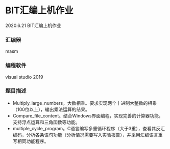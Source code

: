 # BIT汇编上机作业
2020.6.21 BIT汇编上机作业

### 汇编器

masm

### 编程软件

visual studio 2019

### 题目描述

- Multiply_large_numbers。大数相乘。要求实现两个十进制大整数的相乘（100位以上），输出乘法运算的结果。
- Compare_file_content。结合Windows界面编程，实现完善的计算器功能，支持浮点运算和三角函数等功能。
- multiple_cycle_program。C语言编写多重循环程序（大于3重），查看其反汇编码，分析各条语句功能（分析情况需要写入实验报告），并采用汇编语言重写相同功能程序。